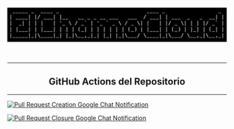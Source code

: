 <p align="center">
        <img src="https://raw.githubusercontent.com/elchamocloud/.github/main/images/terminal-logo.png" alt="ElChamoCloud" width="700">
</p>
<br>

---

<h2 align="center">GitHub Actions del Repositorio</h2>

---
  
[![Pull Request Creation Google Chat Notification](https://github.com/elchamocloud/.github/actions/workflows/github-pull-request-creation-google-chat-notification.yml/badge.svg)](https://github.com/elchamocloud/.github/actions/workflows/github-pull-request-creation-google-chat-notification.yml)  
  
[![Pull Request Closure Google Chat Notification](https://github.com/elchamocloud/.github/actions/workflows/github-pull-request-closure-google-chat-notification.yml/badge.svg)](https://github.com/elchamocloud/.github/actions/workflows/github-pull-request-closure-google-chat-notification.yml)  
